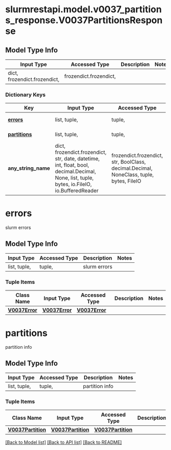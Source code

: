 # slurmrestapi.model.v0037_partitions_response.V0037PartitionsResponse

## Model Type Info
Input Type | Accessed Type | Description | Notes
------------ | ------------- | ------------- | -------------
dict, frozendict.frozendict,  | frozendict.frozendict,  |  | 

### Dictionary Keys
Key | Input Type | Accessed Type | Description | Notes
------------ | ------------- | ------------- | ------------- | -------------
**[errors](#errors)** | list, tuple,  | tuple,  | slurm errors | [optional] 
**[partitions](#partitions)** | list, tuple,  | tuple,  | partition info | [optional] 
**any_string_name** | dict, frozendict.frozendict, str, date, datetime, int, float, bool, decimal.Decimal, None, list, tuple, bytes, io.FileIO, io.BufferedReader | frozendict.frozendict, str, BoolClass, decimal.Decimal, NoneClass, tuple, bytes, FileIO | any string name can be used but the value must be the correct type | [optional]

# errors

slurm errors

## Model Type Info
Input Type | Accessed Type | Description | Notes
------------ | ------------- | ------------- | -------------
list, tuple,  | tuple,  | slurm errors | 

### Tuple Items
Class Name | Input Type | Accessed Type | Description | Notes
------------- | ------------- | ------------- | ------------- | -------------
[**V0037Error**](V0037Error.md) | [**V0037Error**](V0037Error.md) | [**V0037Error**](V0037Error.md) |  | 

# partitions

partition info

## Model Type Info
Input Type | Accessed Type | Description | Notes
------------ | ------------- | ------------- | -------------
list, tuple,  | tuple,  | partition info | 

### Tuple Items
Class Name | Input Type | Accessed Type | Description | Notes
------------- | ------------- | ------------- | ------------- | -------------
[**V0037Partition**](V0037Partition.md) | [**V0037Partition**](V0037Partition.md) | [**V0037Partition**](V0037Partition.md) |  | 

[[Back to Model list]](../../README.md#documentation-for-models) [[Back to API list]](../../README.md#documentation-for-api-endpoints) [[Back to README]](../../README.md)

